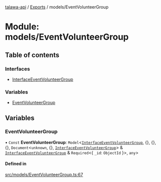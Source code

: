 [talawa-api](../README.md) / [Exports](../modules.md) / models/EventVolunteerGroup

# Module: models/EventVolunteerGroup

## Table of contents

### Interfaces

- [InterfaceEventVolunteerGroup](../interfaces/models_EventVolunteerGroup.InterfaceEventVolunteerGroup.md)

### Variables

- [EventVolunteerGroup](models_EventVolunteerGroup.md#eventvolunteergroup)

## Variables

### EventVolunteerGroup

• `Const` **EventVolunteerGroup**: `Model`\<[`InterfaceEventVolunteerGroup`](../interfaces/models_EventVolunteerGroup.InterfaceEventVolunteerGroup.md), \{\}, \{\}, \{\}, `Document`\<`unknown`, \{\}, [`InterfaceEventVolunteerGroup`](../interfaces/models_EventVolunteerGroup.InterfaceEventVolunteerGroup.md)\> & [`InterfaceEventVolunteerGroup`](../interfaces/models_EventVolunteerGroup.InterfaceEventVolunteerGroup.md) & `Required`\<\{ `_id`: `ObjectId`  \}\>, `any`\>

#### Defined in

[src/models/EventVolunteerGroup.ts:67](https://github.com/PalisadoesFoundation/talawa-api/blob/53234da/src/models/EventVolunteerGroup.ts#L67)
